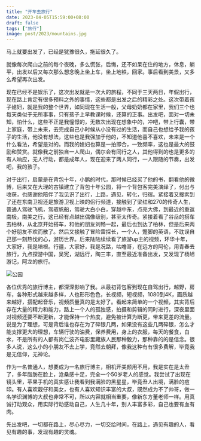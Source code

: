 ```yaml
---
title: "开车去旅行"
date: 2023-04-05T15:59:00+08:00
draft: false
tags: ["旅行"]
image: post/2023/mountains.jpg
---
```

马上就要出发了，已经是犹豫很久，拖延很久了。

就像每次爬山之前的每个夜晚，多么慌张，后悔，还不如呆在住的地方，休息，躺平，出发以后又每次那么想念晚上坐上车，坐上地铁，回家。事后看到美景，又多么希望再次出发。

现在已经不是娱乐了，这次出发就是一次大的旅程，不同于三天两日，年假出行，现在路上肯定有很多预料之外的事情，这些都是出发之后的精彩之处。这次带着孩子媳妇，就是我的整个世界，如同现在生活一般，父母奶奶都在家里，我们三个也每天类似于无所事事，只有孩子上早教课时候，还算的正事。出发吧，面对一切未知，怕什么，这些不正是我憧憬的，无数次出现在想象中的，冲吧，带上行囊，带上家庭，带上未来，去完成自己小时候从小没有过的生活，而自己也想给予我的孩子的生活，他没有想法，这些也是我强加于他的，不知道他喜不喜欢，未来是一个什么看法，希望是对的。而我的媳妇也算是一拍即合，一致频率，这也是最大的鼓励和赞赏。就像我之前独自一人爬山，偶尔会有同行之人，其他得到的也是更多的有人响应，无人行动，都是成年人，现在迎来了两人同行，一人跟随的节奏，出发吧，我的孩子。

对于出行，启蒙是在背包十年，小鹏的时代，那时候已经买了他的书，翻看他的微博，后来又在大理的古镇建立了背包十年公园，将一个背包客完美演绎了，付出与收获，也感谢他陪伴了我见识了出行，上路，遇见，转化，归宿。紧接着又搜索到了还在东南卫视还是旅游卫视上映的侣行频道，接触到了梁红和270的传奇人生，普通人驾驶飞机，驾驭帆船，驾驶大白小白，穿越中东，点亮大佛，到最近的重返南极，南美之行。这已经有点越出偶像级别，甚至太传奇。紧接着看了谷岳的搭车去柏林，从北京开始搭车，和他的朋友刘畅一起，最后也到达了柏林，但是后来两个好朋友不欢而散了。然后又接触了冒险雷探长，一个人，蹩脚的英语，不耽误自己那一刻热忱的心，游历世界。后来陆陆续续看了旅游up主的视频，环华十年，大家好，我是培根。行疆，大家好，我是况路，咕噜哥，在远方的阿伦，用青春去旅行，九点探游中国，吴宪，湖远行，陶三丰，直至最近准备出发，又发现了杨旭游记，阿龙的旅行。

![公园](post/2023/1.jpg)

各位优秀的旅行博主，都深深影响了我。从最初背包客到现在自驾出行，越野，房车，各种形式越来越多样，人也形形色色，长视频，短视频，1080到4K，画质越来越好，搭配起音乐，视频质量真的是太好了。看起来简单的一个视频，其实背后存在大量的精力和能力，路上一个人的孤独感，拍摄和剪辑的同时进行，深夜里面对视频还要不断更新，才能保持一个热度，避免被计算为断更，带来更差的流量。说是为了理想，可是背后谁也存在为了碎银几两，如果没有这些几两碎银，怎么才能支撑更大的理想，车辆行驶的油费，保养费用，身上的衣服，每天的餐食，白水，不是所有的人都有岗仁波齐电影里藏族人民那种毅力，那种靠的的是信念。很多人说，这么小的小朋友不去上学，竟然去朝拜，像我这种有有很多费解，毕竟我是无信仰，无神论。

作为一名普通人，想要成为一名旅行博主，相机开美颜用不用，我是实在是太丑了，多年脂肪在脸上，沧桑感十足，完全一个50岁老人的感觉。我尝试了出现在镜头里，苹果手机的真实感让我看到我满脸的黑星星，毕竟丑人出境，满脸的痘印。有人喜欢靓仔和美女，也有人喜欢知识丰富的大叔，既然成为不了帅哥，做一名学识渊博的大叔也非常不可，所以内容就相当重要，像新东方董老师一样。用真诚打动观众，用实际行动感动自己，人生几十年，别人丰富多彩，自己也要有血有肉。

先出发吧，一切都在路上，尽心尽力，一切交给时间，在路上，遇见有趣的人，看见有趣的事，发现有趣的灵魂。